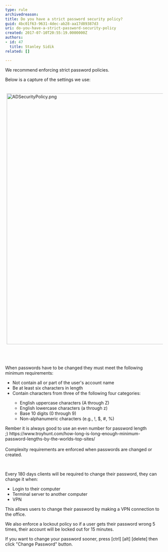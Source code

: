 ```yaml
---
type: rule
archivedreason: 
title: Do you have a strict password security policy?
guid: 4bc01f63-9631-4dec-ab28-aa17d89387d3
uri: do-you-have-a-strict-password-security-policy
created: 2017-07-10T20:55:19.0000000Z
authors:
- id: 47
  title: Stanley Sidik
related: []

---
```



<p>We recommend enforcing strict password policies.<br></p><p>Below is a capture of the settings we use&#58;​​</p><p><br><img src="/SiteCollectionImages/ADSecurityPolicy.png" alt="ADSecurityPolicy.png" style="margin&#58;5px;width&#58;808px;" /><br></p>
<br><excerpt class='endintro'></excerpt><br>
<p>When passwords have to be changed they must meet the following minimum requirements&#58;<br></p><ul><li>Not contain all or part of the user's account name</li><li>Be at least six characters in length</li><li>Contain characters from three of the following four categories&#58;<br></li><ul><li>English uppercase characters (A through Z)</li><li>English lowercase characters (a through z)</li><li>Base 10 digits (0 through 9)<br></li><li>Non-alphanumeric&#160;characters (e.g., !, $, #, %) <br></li></ul></ul><div>Rember it is always good to use an even number for password length ;)&#160;https&#58;//www.troyhunt.com/how-long-is-long-enough-minimum-password-lengths-by-the-worlds-top-sites/​<br><br></div><div>Complexity requirements are enforced when passwords are changed or created.<br></div><p><br></p><p>​Every 180 days clients will be required to change their password, they can change it when&#58;<br></p><ul><li>Login to their ​computer<br></li><li>Terminal server to another computer</li><li>VPN</li></ul><p>This allows users to change their password by making a VPN connection to the office.<br></p><p>We also enforce a lockout policy so if a user gets their password wrong 5 times, their account will be locked out for 15 minutes.​<br></p><p>If you want to change your password sooner, press [ctrl] [alt] [delete] then click &quot;Change Password&quot; button.<br><br></p>


